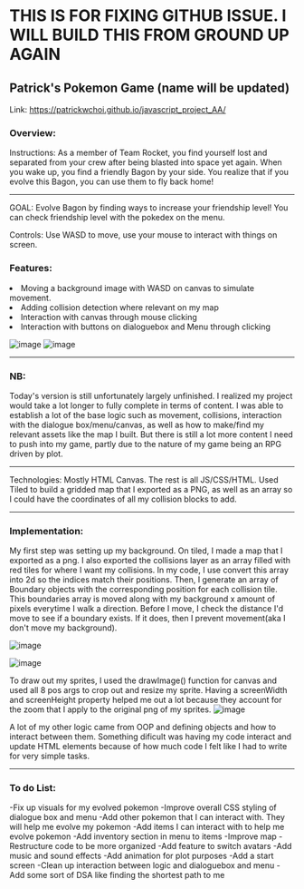 <h1>THIS IS FOR FIXING GITHUB ISSUE. I WILL BUILD THIS FROM GROUND UP AGAIN</h1>


<h2>Patrick's Pokemon Game (name will be updated)</h2>

Link: https://patrickwchoi.github.io/javascript_project_AA/ 

<h3>Overview:</h3>
Instructions: As a member of Team Rocket, you find yourself lost and separated from your crew after being blasted into space yet again. When you wake up, you find a friendly Bagon by your side. You realize that if you evolve this Bagon, you can use them to fly back home! 
<hr>

GOAL: Evolve Bagon by finding ways to increase your friendship level! You can check friendship level with the pokedex on the menu.

Controls: Use WASD to move, use your mouse to interact with things on screen.

<h3>Features: </h3>

<li>Moving a background image with WASD on canvas to simulate movement. </li>
<li>Adding collision detection where relevant on my map </li>
<li>Interaction with canvas through mouse clicking </li>
<li>Interaction with buttons on dialoguebox and Menu through clicking </li>

![image](https://user-images.githubusercontent.com/98565804/206596016-589e9ef3-51b8-40ed-97a3-e1f049dfd546.png)
![image](https://user-images.githubusercontent.com/98565804/206596073-e40b6948-4c0d-40f6-b16e-0ba94516c92e.png)


<hr>

<h3>NB: </h3>
Today's version is still unfortunately largely  unfinished. I realized my project would take a lot longer to fully complete in terms of content. I was able to establish a lot of the base logic such as movement, collisions, interaction with the dialogue box/menu/canvas, as well as how to make/find my relevant assets like the map I built. But there is still a lot more content I need to push into my game, partly due to the nature of my game being an RPG driven by plot. 
<hr>

Technologies: Mostly HTML Canvas. The rest is all JS/CSS/HTML. Used Tiled to build a gridded map that I exported as a PNG, as well as an array so I could have the coordinates of all my collision blocks to add. 
<hr>

<h3>Implementation: </h3>

My first step was setting up my background. On tiled, I made a map that I exported as a png. I also exported the collisions layer as an array filled with red tiles for where I want my collisions. In my code, I use convert this array into 2d so the indices match their positions. Then, I generate an array of Boundary objects with the corresponding position for each collision tile. This boundaries array is moved along with my background x amount of pixels everytime I walk a direction. Before I move, I check the distance I'd move to see if a boundary exists. If it does, then I prevent movement(aka I don't move my background).

![image](https://user-images.githubusercontent.com/98565804/206592484-d82975c3-e202-4acf-86ac-2bd9b793dc8f.png)

![image](https://user-images.githubusercontent.com/98565804/206592407-c23d5d7f-17e5-4eae-806d-8b94fa3c0469.png)

To draw out my sprites, I used the drawImage() function for canvas and used all 8 pos args to crop out and resize my sprite. Having a screenWidth and screenHeight property helped me out a lot because they account for the zoom that I apply to the original png of my sprites.
![image](https://user-images.githubusercontent.com/98565804/206596370-03fe211b-390a-4f84-8717-9af6479b92a8.png)

A lot of my other logic came from OOP and defining objects and how to interact between them. Something dificult was having my code interact and update HTML elements because of how much code I felt like I had to write for very simple tasks. 

<hr>
<h3>To do List:</h3>
  -Fix up visuals for my evolved pokemon
  -Improve overall CSS styling of dialogue box and menu
  -Add other pokemon that I can interact with. They will help me evolve my pokemon
  -Add items I can interact with to help me evolve pokemon
  -Add inventory section in menu to items
  -Improve map
  -Restructure code to be more organized
  -Add feature to switch avatars
  -Add music and sound effects
  -Add animation for plot purposes
  -Add a start screen
  -Clean up interaction between logic and dialoguebox and menu
  -Add some sort of DSA like finding the shortest path to me

